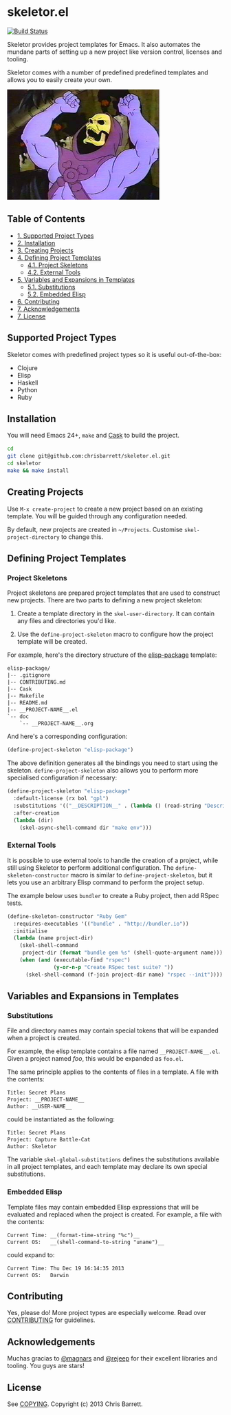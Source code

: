 # skeletor.el

[![Build Status](https://travis-ci.org/chrisbarrett/skeletor.el.png?branch=master)](https://travis-ci.org/chrisbarrett/skeletor.el)

Skeletor provides project templates for Emacs. It also automates the mundane
parts of setting up a new project like version control, licenses and tooling.

Skeletor comes with a number of predefined predefined templates and allows you
to easily create your own.

![Skeletor Laughing](assets/skeletor.jpg)

## Table of Contents

<div id="text-table-of-contents">
<ul>
<li><a href="#supported-project-types">1. Supported Project Types</a></li>
<li><a href="#installation">2. Installation</a></li>
<li><a href="#creating-projects">3. Creating Projects</a></li>
<li><a href="#defining-project-templates">4. Defining Project Templates</a>
<ul>
<li><a href="#project-skeletons">4.1. Project Skeletons</a></li>
<li><a href="#external-tools">4.2. External Tools</a></li>
</ul>
</li>
<li><a href="#variables-and-expansions-in-templates">5. Variables and Expansions in Templates</a>
<ul>
<li><a href="#substitutions">5.1. Substitutions</a></li>
<li><a href="#embedded-elisp">5.2. Embedded Elisp</a></li>
</ul>
</li>
<li><a href="#contributing">6. Contributing</a></li>
<li><a href="#acknowledgements">7. Acknowledgements</a></li>
<li><a href="#license">7. License</a></li>
</ul>
</li>
</ul>
</div>

## Supported Project Types

Skeletor comes with predefined project types so it is useful out-of-the-box:

- Clojure
- Elisp
- Haskell
- Python
- Ruby

## Installation

You will need Emacs 24+, `make` and [Cask](https://github.com/cask/cask) to
build the project.

```sh
cd
git clone git@github.com:chrisbarrett/skeletor.el.git
cd skeletor
make && make install
```

## Creating Projects

Use `M-x create-project` to create a new project based on an existing template.
You will be guided through any configuration needed.

By default, new projects are created in `~/Projects`. Customise
`skel-project-directory` to change this.

## Defining Project Templates

### Project Skeletons

Project skeletons are prepared project templates that are used to construct new
projects. There are two parts to defining a new project skeleton:

1. Create a template directory in the `skel-user-directory`. It can contain any
   files and directories you'd like.

2. Use the `define-project-skeleton` macro to configure how the project template
   will be created.

For example, here's the directory structure of the
[elisp-package](https://github.com/chrisbarrett/skeletor.el/tree/master/project-skeletons/elisp-package)
template:

    elisp-package/
    |-- .gitignore
    |-- CONTRIBUTING.md
    |-- Cask
    |-- Makefile
    |-- README.md
    |-- __PROJECT-NAME__.el
    `-- doc
        `-- __PROJECT-NAME__.org

And here's a corresponding configuration:

```lisp
(define-project-skeleton "elisp-package")
```

The above definition generates all the bindings you need to start using the
skeleton. `define-project-skeleton` also allows you to perform more specialised
configuration if necessary:

```lisp
(define-project-skeleton "elisp-package"
  :default-license (rx bol "gpl")
  :substitutions '(("__DESCRIPTION__" . (lambda () (read-string "Description: "))))
  :after-creation
  (lambda (dir)
    (skel-async-shell-command dir "make env")))
```

### External Tools

It is possible to use external tools to handle the creation of a project, while
still using Skeletor to perform additional configuration. The
`define-skeleton-constructor` macro is similar to `define-project-skeleton`, but
it lets you use an arbitrary Elisp command to perform the project setup.

The example below uses `bundler` to create a Ruby project, then add RSpec tests.

```lisp
(define-skeleton-constructor "Ruby Gem"
  :requires-executables '(("bundle" . "http://bundler.io"))
  :initialise
  (lambda (name project-dir)
    (skel-shell-command
     project-dir (format "bundle gem %s" (shell-quote-argument name)))
    (when (and (executable-find "rspec")
               (y-or-n-p "Create RSpec test suite? "))
      (skel-shell-command (f-join project-dir name) "rspec --init"))))
```

## Variables and Expansions in Templates

### Substitutions

File and directory names may contain special tokens that will be expanded when a
project is created.

For example, the elisp template contains a file named `__PROJECT-NAME__.el`.
Given a project named *foo*, this would be expanded as `foo.el`.

The same principle applies to the contents of files in a template. A file with
the contents:

    Title: Secret Plans
    Project: __PROJECT-NAME__
    Author: __USER-NAME__

could be instantiated as the following:

    Title: Secret Plans
    Project: Capture Battle-Cat
    Author: Skeletor

The variable `skel-global-substitutions` defines the substitutions available in
all project templates, and each template may declare its own special
substitutions.

### Embedded Elisp

Template files may contain embedded Elisp expressions that will be evaluated and
replaced when the project is created. For example, a file with the contents:

    Current Time: __(format-time-string "%c")__
    Current OS:   __(shell-command-to-string "uname")__

could expand to:

    Current Time: Thu Dec 19 16:14:35 2013
    Current OS:   Darwin

## Contributing

Yes, please do! More project types are especially welcome. Read over
[CONTRIBUTING](https://github.com/chrisbarrett/skeletor.el/blob/master/CONTRIBUTING.md)
for guidelines.

## Acknowledgements

Muchas gracias to [@magnars](https://twitter.com/magnars) and
[@rejeep](https://twitter.com/rejeep) for their excellent libraries and tooling.
You guys are stars!

## License

See [COPYING](https://github.com/chrisbarrett/skeletor.el/blob/master/COPYING).
Copyright (c) 2013 Chris Barrett.
